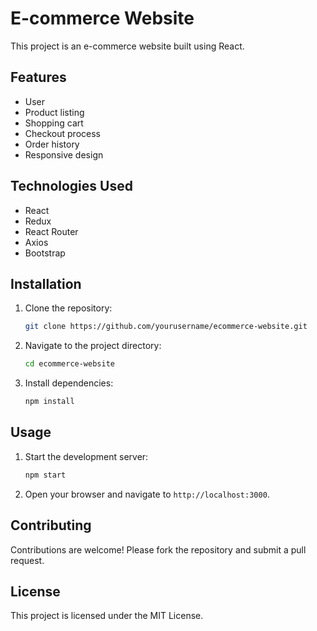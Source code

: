 
# E-commerce Website

This project is an e-commerce website built using React.

## Features

- User
- Product listing
- Shopping cart
- Checkout process
- Order history
- Responsive design

## Technologies Used

- React
- Redux
- React Router
- Axios
- Bootstrap

## Installation

1. Clone the repository:
    ```bash
    git clone https://github.com/yourusername/ecommerce-website.git
    ```
2. Navigate to the project directory:
    ```bash
    cd ecommerce-website
    ```
3. Install dependencies:
    ```bash
    npm install
    ```

## Usage

1. Start the development server:
    ```bash
    npm start
    ```
2. Open your browser and navigate to `http://localhost:3000`.

## Contributing

Contributions are welcome! Please fork the repository and submit a pull request.

## License

This project is licensed under the MIT License.